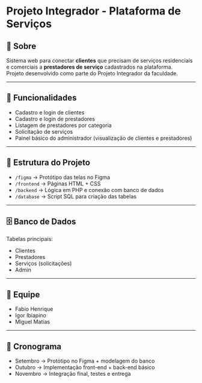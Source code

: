 # Projeto Integrador - Plataforma de Serviços

## 📌 Sobre
Sistema web para conectar **clientes** que precisam de serviços residenciais e comerciais a **prestadores de serviço** cadastrados na plataforma.  
Projeto desenvolvido como parte do Projeto Integrador da faculdade.

---

## 🚀 Funcionalidades
- Cadastro e login de clientes
- Cadastro e login de prestadores
- Listagem de prestadores por categoria
- Solicitação de serviços
- Painel básico do administrador (visualização de clientes e prestadores)

---

## 📂 Estrutura do Projeto
- `/figma` → Protótipo das telas no Figma  
- `/frontend` → Páginas HTML + CSS  
- `/backend` → Lógica em PHP e conexão com banco de dados  
- `/database` → Script SQL para criação das tabelas  

---

## 🗄️ Banco de Dados
Tabelas principais:
- Clientes
- Prestadores
- Serviços (solicitações)
- Admin

---

## 👥 Equipe
- Fabio Henrique   
- Igor Ibiapino 
- Miguel Matias

---

## 📅 Cronograma
- Setembro → Protótipo no Figma + modelagem do banco  
- Outubro → Implementação front-end + back-end básico  
- Novembro → Integração final, testes e entrega  
